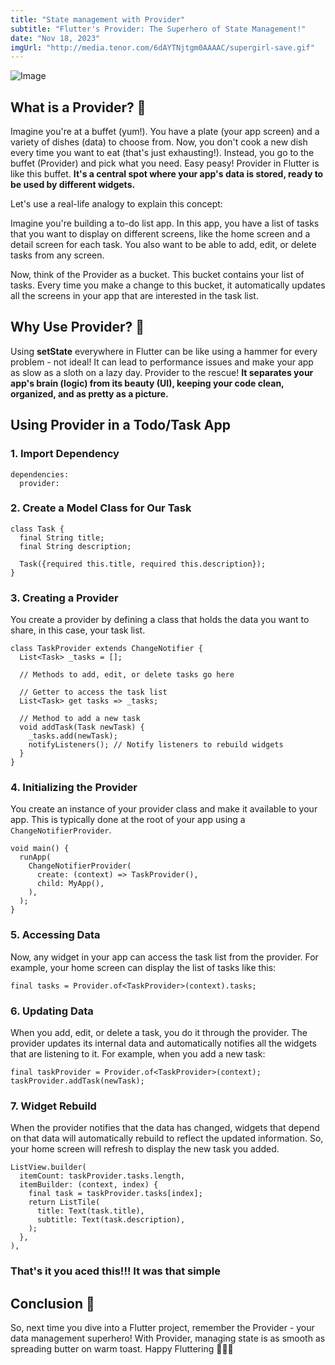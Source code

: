 ```yaml
---
title: "State management with Provider"
subtitle: "Flutter's Provider: The Superhero of State Management!"
date: "Nov 18, 2023"
imgUrl: "http://media.tenor.com/6dAYTNjtgm0AAAAC/supergirl-save.gif"
---
```


![Image](https://media.tenor.com/6dAYTNjtgm0AAAAC/supergirl-save.gif)

## What is a Provider? 🤔
Imagine you're at a buffet (yum!). You have a plate (your app screen) and a variety of dishes (data) to choose from. Now, you don't cook a new dish every time you want to eat (that's just exhausting!). Instead, you go to the buffet (Provider) and pick what you need. Easy peasy! Provider in Flutter is like this buffet. **It's a central spot where your app's data is stored, ready to be used by different widgets.**

Let's use a real-life analogy to explain this concept:

Imagine you're building a to-do list app. In this app, you have a list of tasks that you want to display on different screens, like the home screen and a detail screen for each task. You also want to be able to add, edit, or delete tasks from any screen.

Now, think of the Provider as a bucket. This bucket contains your list of tasks. Every time you make a change to this bucket, it automatically updates all the screens in your app that are interested in the task list.

## Why Use Provider? 🚀

Using **setState** everywhere in Flutter can be like using a hammer for every problem - not ideal! It can lead to performance issues and make your app as slow as a sloth on a lazy day. Provider to the rescue! **It separates your app's brain (logic) from its beauty (UI), keeping your code clean, organized, and as pretty as a picture.**

## Using Provider in a Todo/Task App

### 1. Import Dependency

``` 
dependencies:
  provider: 
```

### 2. Create a Model Class for Our Task

``` 
class Task {
  final String title;
  final String description;

  Task({required this.title, required this.description});
}
```


### 3. Creating a Provider

You create a provider by defining a class that holds the data you want to share, in this case, your task list.

```
class TaskProvider extends ChangeNotifier {
  List<Task> _tasks = [];

  // Methods to add, edit, or delete tasks go here

  // Getter to access the task list
  List<Task> get tasks => _tasks;

  // Method to add a new task
  void addTask(Task newTask) {
    _tasks.add(newTask);
    notifyListeners(); // Notify listeners to rebuild widgets
  }
}
```

### 4. Initializing the Provider

You create an instance of your provider class and make it available to your app. This is typically done at the root of your app using a `ChangeNotifierProvider`.

``` 
void main() {
  runApp(
    ChangeNotifierProvider(
      create: (context) => TaskProvider(),
      child: MyApp(),
    ),
  );
}
```

### 5. Accessing Data

Now, any widget in your app can access the task list from the provider. For example, your home screen can display the list of tasks like this:

``` 
final tasks = Provider.of<TaskProvider>(context).tasks;
```

### 6. Updating Data

When you add, edit, or delete a task, you do it through the provider. The provider updates its internal data and automatically notifies all the widgets that are listening to it. For example, when you add a new task:

``` 
final taskProvider = Provider.of<TaskProvider>(context);
taskProvider.addTask(newTask);
```

### 7. Widget Rebuild

When the provider notifies that the data has changed, widgets that depend on that data will automatically rebuild to reflect the updated information. So, your home screen will refresh to display the new task you added.

``` 
ListView.builder(
  itemCount: taskProvider.tasks.length,
  itemBuilder: (context, index) {
    final task = taskProvider.tasks[index];
    return ListTile(
      title: Text(task.title),
      subtitle: Text(task.description),
    );
  },
),
```
### That's it you aced this!!! It was that simple

## Conclusion 🌈

So, next time you dive into a Flutter project, remember the Provider - your data management superhero! With Provider, managing state is as smooth as spreading butter on warm toast. Happy Fluttering 🎉✨🚀

